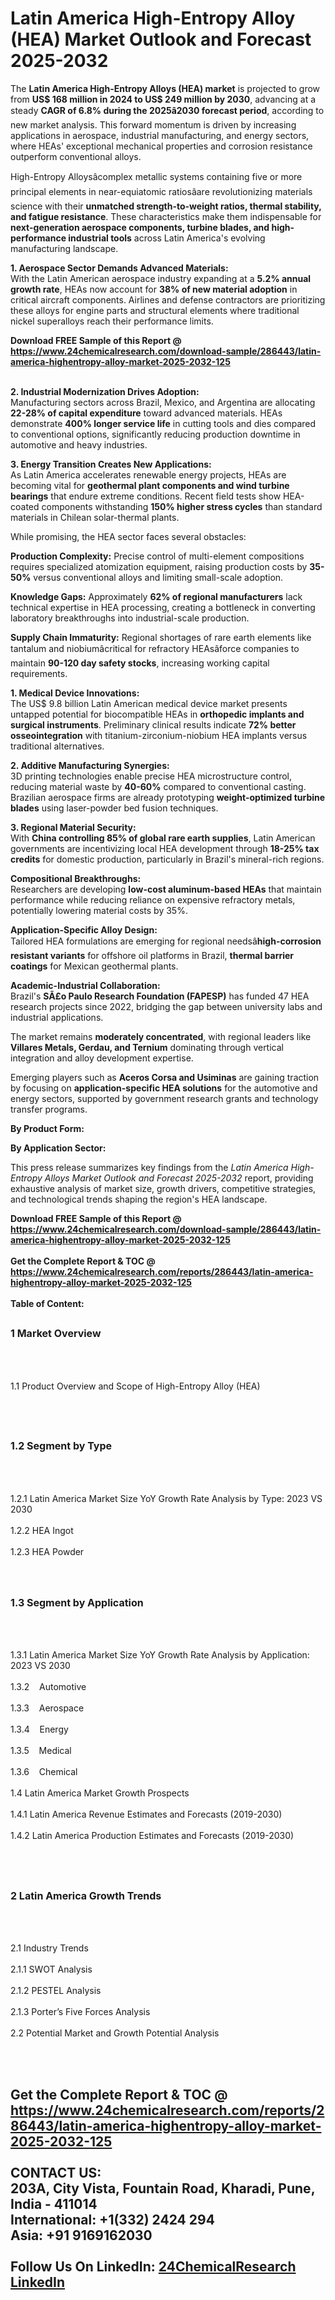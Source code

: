 <h1>Latin America High-Entropy Alloy (HEA) Market Outlook and Forecast 2025-2032</h1><p>The <strong>Latin America High-Entropy Alloys (HEA) market</strong> is projected to grow from <strong>US$ 168 million in 2024 to US$ 249 million by 2030</strong>, advancing at a steady <strong>CAGR of 6.8% during the 2025â2030 forecast period</strong>, according to new market analysis. This forward momentum is driven by increasing applications in aerospace, industrial manufacturing, and energy sectors, where HEAs' exceptional mechanical properties and corrosion resistance outperform conventional alloys.</p><p>High-Entropy Alloysâcomplex metallic systems containing five or more principal elements in near-equiatomic ratiosâare revolutionizing materials science with their <strong>unmatched strength-to-weight ratios, thermal stability, and fatigue resistance</strong>. These characteristics make them indispensable for <strong>next-generation aerospace components, turbine blades, and high-performance industrial tools</strong> across Latin America's evolving manufacturing landscape.</p><p><strong>1. Aerospace Sector Demands Advanced Materials:</strong><br>
With the Latin American aerospace industry expanding at a <strong>5.2% annual growth rate</strong>, HEAs now account for <strong>38% of new material adoption</strong> in critical aircraft components. Airlines and defense contractors are prioritizing these alloys for engine parts and structural elements where traditional nickel superalloys reach their performance limits.</p><div><b>Download FREE Sample of this Report @ 
            <a href="https://www.24chemicalresearch.com/download-sample/286443/latin-america-highentropy-alloy-market-2025-2032-125">
            https://www.24chemicalresearch.com/download-sample/286443/latin-america-highentropy-alloy-market-2025-2032-125</a></b></div><br><p><strong>2. Industrial Modernization Drives Adoption:</strong><br>
Manufacturing sectors across Brazil, Mexico, and Argentina are allocating <strong>22-28% of capital expenditure</strong> toward advanced materials. HEAs demonstrate <strong>400% longer service life</strong> in cutting tools and dies compared to conventional options, significantly reducing production downtime in automotive and heavy industries.</p><p><strong>3. Energy Transition Creates New Applications:</strong><br>
As Latin America accelerates renewable energy projects, HEAs are becoming vital for <strong>geothermal plant components and wind turbine bearings</strong> that endure extreme conditions. Recent field tests show HEA-coated components withstanding <strong>150% higher stress cycles</strong> than standard materials in Chilean solar-thermal plants.</p><p>While promising, the HEA sector faces several obstacles:</p><p><strong>Production Complexity:</strong> Precise control of multi-element compositions requires specialized atomization equipment, raising production costs by <strong>35-50%</strong> versus conventional alloys and limiting small-scale adoption.</p><p><strong>Knowledge Gaps:</strong> Approximately <strong>62% of regional manufacturers</strong> lack technical expertise in HEA processing, creating a bottleneck in converting laboratory breakthroughs into industrial-scale production.</p><p><strong>Supply Chain Immaturity:</strong> Regional shortages of rare earth elements like tantalum and niobiumâcritical for refractory HEAsâforce companies to maintain <strong>90-120 day safety stocks</strong>, increasing working capital requirements.</p><p><strong>1. Medical Device Innovations:</strong><br>
The US$ 9.8 billion Latin American medical device market presents untapped potential for biocompatible HEAs in <strong>orthopedic implants and surgical instruments</strong>. Preliminary clinical results indicate <strong>72% better osseointegration</strong> with titanium-zirconium-niobium HEA implants versus traditional alternatives.</p><p><strong>2. Additive Manufacturing Synergies:</strong><br>
3D printing technologies enable precise HEA microstructure control, reducing material waste by <strong>40-60%</strong> compared to conventional casting. Brazilian aerospace firms are already prototyping <strong>weight-optimized turbine blades</strong> using laser-powder bed fusion techniques.</p><p><strong>3. Regional Material Security:</strong><br>
With <strong>China controlling 85% of global rare earth supplies</strong>, Latin American governments are incentivizing local HEA development through <strong>18-25% tax credits</strong> for domestic production, particularly in Brazil's mineral-rich regions.</p><p><strong>Compositional Breakthroughs:</strong><br>
	Researchers are developing <strong>low-cost aluminum-based HEAs</strong> that maintain performance while reducing reliance on expensive refractory metals, potentially lowering material costs by 35%.</p><p><strong>Application-Specific Alloy Design:</strong><br>
	Tailored HEA formulations are emerging for regional needsâ<strong>high-corrosion resistant variants</strong> for offshore oil platforms in Brazil, <strong>thermal barrier coatings</strong> for Mexican geothermal plants.</p><p><strong>Academic-Industrial Collaboration:</strong><br>
	Brazil's <strong>SÃ£o Paulo Research Foundation (FAPESP)</strong> has funded 47 HEA research projects since 2022, bridging the gap between university labs and industrial applications.</p><p>The market remains <strong>moderately concentrated</strong>, with regional leaders like <strong>Villares Metals, Gerdau, and Ternium</strong> dominating through vertical integration and alloy development expertise.</p><p>Emerging players such as <strong>Aceros Corsa and Usiminas</strong> are gaining traction by focusing on <strong>application-specific HEA solutions</strong> for the automotive and energy sectors, supported by government research grants and technology transfer programs.</p><p><strong>By Product Form:</strong></p><p><strong>By Application Sector:</strong></p><p>This press release summarizes key findings from the <em>Latin America High-Entropy Alloys Market Outlook and Forecast 2025-2032</em> report, providing exhaustive analysis of market size, growth drivers, competitive strategies, and technological trends shaping the region's HEA landscape.</p><div><b>Download FREE Sample of this Report @ 
            <a href="https://www.24chemicalresearch.com/download-sample/286443/latin-america-highentropy-alloy-market-2025-2032-125">
            https://www.24chemicalresearch.com/download-sample/286443/latin-america-highentropy-alloy-market-2025-2032-125</a></b></div><br><div><b>Get the Complete Report & TOC @ 
            <a href="https://www.24chemicalresearch.com/reports/286443/latin-america-highentropy-alloy-market-2025-2032-125">
            https://www.24chemicalresearch.com/reports/286443/latin-america-highentropy-alloy-market-2025-2032-125</a></b></div><br>
            <b>Table of Content:</b><p><h2><span style="font-size:16px"><strong>1 Market Overview&nbsp;&nbsp; &nbsp;</strong></span></h2><br />
<br />
<p>1.1 Product Overview and Scope of High-Entropy Alloy (HEA)&nbsp;</p><br />
<br />
<h2><strong><span style="font-size:16px">1.2 Segment by Type&nbsp;&nbsp; &nbsp;</span></strong></h2><br />
<br />
<p>1.2.1 Latin America Market Size YoY Growth Rate Analysis by Type: 2023 VS 2030&nbsp;&nbsp; &nbsp;<br /><br />
1.2.2 HEA Ingot&nbsp;&nbsp; &nbsp;<br /><br />
1.2.3 HEA Powder<br /><br />
<br />
<h2><span style="font-size:16px"><strong>1.3 Segment by Application&nbsp;&nbsp;</strong></span></h2><br />
<br />
<p>1.3.1 Latin America Market Size YoY Growth Rate Analysis by Application: 2023 VS 2030&nbsp;&nbsp; &nbsp;<br /><br />
1.3.2&nbsp;&nbsp; &nbsp;Automotive<br /><br />
1.3.3&nbsp;&nbsp; &nbsp;Aerospace<br /><br />
1.3.4&nbsp;&nbsp; &nbsp;Energy<br /><br />
1.3.5&nbsp;&nbsp; &nbsp;Medical<br /><br />
1.3.6&nbsp;&nbsp; &nbsp;Chemical<br /><br />
1.4 Latin America Market Growth Prospects&nbsp;&nbsp; &nbsp;<br /><br />
1.4.1 Latin America Revenue Estimates and Forecasts (2019-2030)&nbsp;&nbsp; &nbsp;<br /><br />
1.4.2 Latin America Production Estimates and Forecasts (2019-2030)&nbsp;&nbsp;</p><br />
<br />
<h2><span style="font-size:16px"><strong>2 Latin America Growth Trends&nbsp;&nbsp; &nbsp;</strong></span></h2><br />
<br />
<p>2.1 Industry Trends&nbsp;&nbsp; &nbsp;<br /><br />
2.1.1 SWOT Analysis&nbsp;&nbsp; &nbsp;<br /><br />
2.1.2 PESTEL Analysis&nbsp;&nbsp; &nbsp;<br /><br />
2.1.3 Porter&rsquo;s Five Forces Analysis&nbsp;&nbsp; &nbsp;<br /><br />
2.2 Potential Market and Growth Potential Analysis&nbsp;&nbsp; &nbsp;</p><br />
<br />
<h2><spa</p><div><b>Get the Complete Report & TOC @ 
            <a href="https://www.24chemicalresearch.com/reports/286443/latin-america-highentropy-alloy-market-2025-2032-125">
            https://www.24chemicalresearch.com/reports/286443/latin-america-highentropy-alloy-market-2025-2032-125</a></b></div><br><b>CONTACT US:</b><br>
            203A, City Vista, Fountain Road, Kharadi, Pune, India - 411014<br>
            International: +1(332) 2424 294<br>
            Asia: +91 9169162030 <br><br>
            Follow Us On LinkedIn: <a href="https://www.linkedin.com/company/24chemicalresearch/">24ChemicalResearch LinkedIn</a>